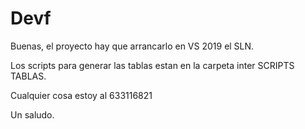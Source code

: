 # Devf


Buenas, el proyecto hay que arrancarlo en VS 2019 el SLN.

Los scripts para generar las tablas estan en la carpeta inter SCRIPTS TABLAS.

Cualquier cosa estoy al 633116821 

Un saludo.
